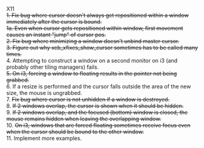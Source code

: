 X11<br />
~~1. Fix bug where cursor doesn't always get repositioned within a window immediately after the cursor is bound.~~<br />
~~1a. Even when cursor gets repositioned within window, first movement causes an instant "jump" of cursor pos.~~<br />
~~2. Fix bug where minimizing a window doesn't unbind master cursor.~~<br />
~~3. Figure out why xcb_xfixes_show_cursor sometimes has to be called many times.~~<br />
4. Attempting to construct a window on a second monitor on i3 (and probably other tiling managers) fails.<br />
~~5. On i3, forcing a window to floating results in the pointer not being grabbed.~~<br />
6. If a resize is performed and the cursor falls outside the area of the new size, the mouse is ungrabbed.<br />
7. ~~Fix bug where cursor is not unhidden if a window is destroyed.~~ <br />
8. ~~If 2 windows overlap, the cursor is shown when it should be hidden.~~<br />
9. ~~If 2 windows overlap, and the focused (bottom) window is closed, the mouse remains hidden when leaving the overlapping window.~~<br />
10. ~~On i3, windows that are forced floating sometimes receive focus even when the cursor should be bound to the other window.~~<br />
11. Implement more examples.